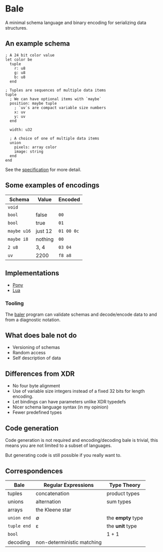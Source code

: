 
# Bale

A minimal schema language and binary encoding for serializing data structures.

## An example schema
```
; A 24 bit color value
let color be
  tuple
    r: u8
    g: u8
    b: u8
  end

; Tuples are sequences of multiple data items
tuple
  ; We can have optional items with `maybe`
  position: maybe tuple
    ; `uv`s are compact variable size numbers
    x: uv
    y: uv
  end

  width: u32

  ; A choice of one of multiple data items
  union
    pixels: array color
    image: string
  end
end
```

See the [specification](/spec.md) for more detail.

## Some examples of encodings

| Schema      | Value    | Encoded   |
|-------------|----------|-----------|
| `void`      |          |           |
| `bool`      | false    | `00`      |
| `bool`      | true     | `01`      |
| `maybe u16` | just 12  | `01 00 0c`|
| `maybe i8`  | nothing  | `00`      |
| `2 u8`      | 3, 4     | `03 04`   |
| `uv`        | 2200     | `f8 a8`   |

## Implementations

- [Pony](https://github.com/ii8/pony-bale)
- [Lua](https://github.com/ii8/lbale)

### Tooling

The [baler](https://github.com/ii8/baler) program can validate schemas and
decode/encode data to and from a diagnostic notation.

## What does bale not do

- Versioning of schemas
- Random access
- Self description of data

## Differences from XDR

- No four byte alignment
- Use of variable size integers instead of a fixed 32 bits for length encoding.
- Let bindings can have parameters unlike XDR typedefs
- Nicer schema language syntax (in my opinion)
- Fewer predefined types

## Code generation

Code generation is not required and encoding/decoding bale is trivial, this
means you are not limited to a subset of languages.

But generating code is still possible if you really want to.

## Correspondences

| Bale          | Regular Expressions        | Type Theory        |
|---------------|----------------------------|--------------------|
| tuples        | concatenation              | product types      |
| unions        | alternation                | sum types          |
| arrays        | the Kleene star            |                    |
| `union end`   | ∅                          | the **empty** type |
| `tuple end`   | ε                          | the **unit** type  |
| `bool`        |                            | 1 + 1              |
| decoding      | non-deterministic matching |                    |

